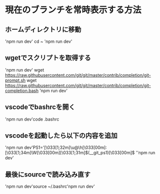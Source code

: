 # 現在のブランチを常時表示する方法

## ホームディレクトリに移動
'npm run dev' cd ~ 'npm run dev'

## wgetでスクリプトを取得する
'npm run dev' wget https://raw.githubusercontent.com/git/git/master/contrib/completion/git-prompt.sh  wget https://raw.githubusercontent.com/git/git/master/contrib/completion/git-completion.bash 'npm run dev'

## vscodeでbashrcを開く
'npm run dev'code .bashrc

## vscodeを起動したら以下の内容を追加
'npm run dev'PS1='\[\033[1;32m\]\u@\h\[\033[00m\]:\[\033[1;34m\]\W\[\033[00m\]\[\033[1;31m\]$(__git_ps1)\[\033[00m\]\$ ''npm run dev'

## 最後にsourceで読み込み直す
'npm run dev'source ~/.bashrc'npm run dev'

